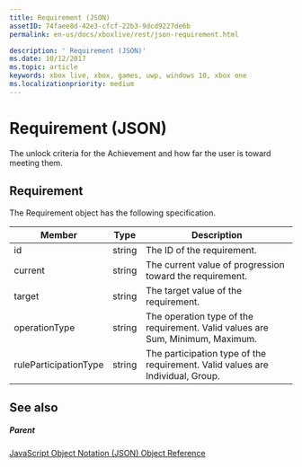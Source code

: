 ```yaml
---
title: Requirement (JSON)
assetID: 74faee8d-42e3-cfcf-22b3-9dcd9227de6b
permalink: en-us/docs/xboxlive/rest/json-requirement.html

description: ' Requirement (JSON)'
ms.date: 10/12/2017
ms.topic: article
keywords: xbox live, xbox, games, uwp, windows 10, xbox one
ms.localizationpriority: medium
---
```

# Requirement (JSON)
The unlock criteria for the Achievement and how far the user is toward meeting them. 
<a id="ID4EN"></a>

 
## Requirement
 
The Requirement object has the following specification.
 
| Member| Type| Description| 
| --- | --- | --- | 
| id| string| The ID of the requirement.| 
| current| string| The current value of progression toward the requirement.| 
| target| string| The target value of the requirement.| 
| operationType| string| The operation type of the requirement. Valid values are Sum, Minimum, Maximum.| 
| ruleParticipationType| string| The participation type of the requirement. Valid values are Individual, Group.| 
  
<a id="ID4ETC"></a>

 
## See also
 
<a id="ID4EVC"></a>

 
##### Parent 

[JavaScript Object Notation (JSON) Object Reference](atoc-xboxlivews-reference-json.md)

   